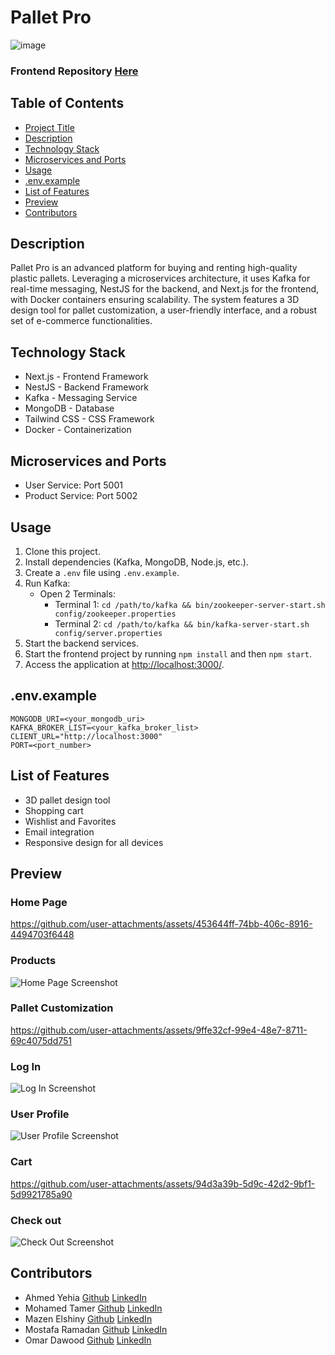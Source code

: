 
# Pallet Pro

![image](https://github.com/user-attachments/assets/cced2401-6345-40e2-90b0-2a26707132b4)

### Frontend Repository [Here](https://github.com/AhmedHosny2/Pallet-pro-frontend)

## Table of Contents
- [Project Title](#pallet-pro)
- [Description](#description)
- [Technology Stack](#technology-stack)
- [Microservices and Ports](#microservices-and-ports)
- [Usage](#usage)
- [.env.example](#envexample)
- [List of Features](#list-of-features)
- [Preview](#preview)
- [Contributors](#contributors)

## Description
Pallet Pro is an advanced platform for buying and renting high-quality plastic pallets. Leveraging a microservices architecture, it uses Kafka for real-time messaging, NestJS for the backend, and Next.js for the frontend, with Docker containers ensuring scalability. The system features a 3D design tool for pallet customization, a user-friendly interface, and a robust set of e-commerce functionalities.

## Technology Stack
- Next.js - Frontend Framework
- NestJS - Backend Framework
- Kafka - Messaging Service
- MongoDB - Database
- Tailwind CSS - CSS Framework
- Docker - Containerization

## Microservices and Ports
- User Service: Port 5001
- Product Service: Port 5002

## Usage
1. Clone this project.
2. Install dependencies (Kafka, MongoDB, Node.js, etc.).
3. Create a `.env` file using `.env.example`.
4. Run Kafka:
   - Open 2 Terminals:
     - Terminal 1: `cd /path/to/kafka && bin/zookeeper-server-start.sh config/zookeeper.properties`
     - Terminal 2: `cd /path/to/kafka && bin/kafka-server-start.sh config/server.properties`
5. Start the backend services.
6. Start the frontend project by running `npm install` and then `npm start`.
7. Access the application at [http://localhost:3000/](http://localhost:3000/).

## .env.example
```
MONGODB_URI=<your_mongodb_uri>
KAFKA_BROKER_LIST=<your_kafka_broker_list>
CLIENT_URL="http://localhost:3000"
PORT=<port_number>
```

## List of Features
- 3D pallet design tool
- Shopping cart
- Wishlist and Favorites
- Email integration
- Responsive design for all devices

## Preview
### Home Page 


https://github.com/user-attachments/assets/453644ff-74bb-406c-8916-4494703f6448


### Products
![Home Page Screenshot](https://github.com/user-attachments/assets/298ad7a8-cdad-425f-b511-91156d119912 "Home Page")

### Pallet Customization



https://github.com/user-attachments/assets/9ffe32cf-99e4-48e7-8711-69c4075dd751




### Log In
![Log In Screenshot](https://github.com/user-attachments/assets/6aac8d82-5d46-469f-8b70-0b07484e031a "Log In")

### User Profile
![User Profile Screenshot](https://github.com/user-attachments/assets/611b6c77-7475-41a3-ab1d-b324c807ad8f "User Profile")

### Cart



https://github.com/user-attachments/assets/94d3a39b-5d9c-42d2-9bf1-5d9921785a90


### Check out
![Check Out Screenshot](https://github.com/user-attachments/assets/2e13ca57-b831-4d45-9b12-2bc6105f3e37 "Check Out")

## Contributors
- Ahmed Yehia [Github](https://github.com/AhmedHosny2) [LinkedIn](https://www.linkedin.com/in/ahmed-yehia-155629206/)
- Mohamed Tamer [Github](https://github.com/MooTamer) [LinkedIn](https://www.linkedin.com/in/mohamed-tamer-020a5221a/)
- Mazen Elshiny [Github](https://github.com/mznmo) [LinkedIn](https://www.linkedin.com/in/mazen-elshiny/)
- Mostafa Ramadan [Github](https://github.com/mostafaHossamEldin) [LinkedIn](https://www.linkedin.com/in/mosvdh/)
- Omar Dawood [Github](https://github.com/CrashOfTheTitans) [LinkedIn](https://www.linkedin.com/in/omardawood/)
  
